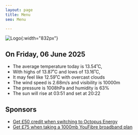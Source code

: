 ```yaml
---
layout: page
title: Menu
seo: Menu

---
```


![Logo](/images/logo.jpg){:width="832px"}

<!-- weather_marker starts -->
## On Friday, 06 June 2025

- The average temperature today is 13.54˚C,
- With highs of 13.87˚C and lows of 13.16˚C,
- It may feel like 12.59˚C with overcast clouds
- The wind speed is 2.68m/s and visibility is 10000m
- The pressure is 1008hPa and humidity is 63%
- The sun will rise at 03:51 and set at 20:22

<!-- weather_marker ends -->

## Sponsors

- [Get £50 credit when switching to Octopus Energy](https://bit.ly/3oD1nnS)
- [Get £75 when taking a 1000mb YouFibre broadband plan](https://aklam.io/91zWhU?)

